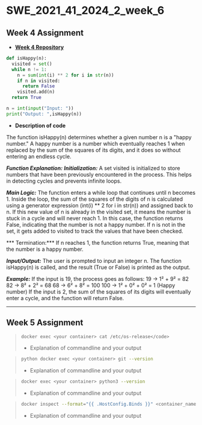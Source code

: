 # SWE_2021_41_2024_2_week_6

## Week 4 Assignment
- [**Week 4 Repository**](https://github.com/ch0rca/SWE_2021_41_2024_2_week_4)
```python
def isHappy(n):
  visited = set()
  while n != 1:
    n = sum(int(i) ** 2 for i in str(n))
    if n in visited:
      return False
    visited.add(n)
  return True

n = int(input("Input: "))
print("Output: ",isHappy(n))
```

- **Description of code**

The function isHappy(n) determines whether a given number n is a "happy number." A happy number is a number which eventually reaches 1 when replaced by the sum of the squares of its digits, and it does so without entering an endless cycle.

***Function Explanation:***
***Initialization:***  A set visited is initialized to store numbers that have been previously encountered in the process. This helps in detecting cycles and prevents infinite loops.

***Main Logic:***
    The function enters a while loop that continues until n becomes 1.
    Inside the loop, the sum of the squares of the digits of n is calculated using a generator expression (int(i) ** 2 for i in str(n)) and assigned back to n.
    If this new value of n is already in the visited set, it means the number is stuck in a cycle and will never reach 1. In this case, the function returns False, indicating that the number is not a happy number.
    If n is not in the set, it gets added to visited to track the values that have been checked.
    
*** Termination:***
    If n reaches 1, the function returns True, meaning that the number is a happy number.

***Input/Output:***
    The user is prompted to input an integer n.
    The function isHappy(n) is called, and the result (True or False) is printed as the output.

***Example:***
    If the input is 19, the process goes as follows:
      19 → 1² + 9² = 82
      82 → 8² + 2² = 68
      68 → 6² + 8² = 100
      100 → 1² + 0² + 0² = 1 (Happy number)
      If the input is 2, the sum of the squares of its digits will eventually enter a cycle, and the function will return False.


---

## Week 5 Assignment

>```bash
>docker exec <your container> cat /etc/os-release</code>
>```
> - Explanation of commandline and your output

>```bash
>python docker exec <your container> git --version
>```
> - Explanation of commandline and your output

>```bash
>docker exec <your container> python3 --version
>```
> - Explanation of commandline and your output

>```bash
>docker inspect --format="{{ .HostConfig.Binds }}" <container_name>
>```
> - Explanation of commandline and your output
